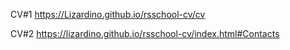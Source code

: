 CV#1 https://Lizardino.github.io/rsschool-cv/cv

CV#2 https://lizardino.github.io/rsschool-cv/index.html#Contacts
